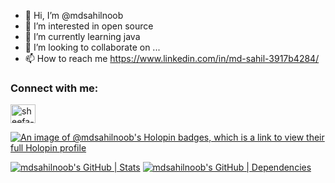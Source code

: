 - 👋 Hi, I’m @mdsahilnoob
- 👀 I’m interested in open source
- 🌱 I’m currently learning java
- 💞️ I’m looking to collaborate on ...
- 📫 How to reach me https://www.linkedin.com/in/md-sahil-3917b4284/

<h3 align="left">Connect with me:</h3>
<p align="left">
<a href="https://www.linkedin.com/in/md-sahil-3917b4284/" target="blank"><img align="center" src="https://raw.githubusercontent.com/rahuldkjain/github-profile-readme-generator/master/src/images/icons/Social/linked-in-alt.svg" alt="sheefa-naaz" height="30" width="40" /></a>
</p>

[![An image of @mdsahilnoob's Holopin badges, which is a link to view their full Holopin profile](https://holopin.me/mdsahilnoob)](https://holopin.io/@mdsahilnoob)

[![mdsahilnoob's GitHub | Stats](https://stats.quine.sh/mdsahilnoob/github?theme=dark)](https://quine.sh?utm_source=widgets&utm_campaign=mdsahilnoob)
[![mdsahilnoob's GitHub | Dependencies](https://stats.quine.sh/mdsahilnoob/dependencies?theme=dark)](https://quine.sh?utm_source=widgets&utm_campaign=mdsahilnoob)
<!---
mdsahilnoob/mdsahilnoob is a ✨ special ✨ repository because its `README.md` (this file) appears on your GitHub profile.
You can click the Preview link to take a look at your changes.
--->

